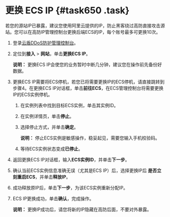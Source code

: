 # 更换 ECS IP {#task650 .task}

若您的源站IP已暴露，建议您使用阿里云提供的IP，防止黑客绕过高防直接攻击源站。您可以在高防IP管理控制台更换后端ECS的IP，每个账号最多可更换10次。

1.  登录[云盾DDoS防护管理控制台](https://yundun.console.aliyun.com/?p=ddospro)。 
2.  定位到**接入** \> **网站**，单击**更换ECS IP**。 

    **说明：** 更换ECS IP会使您的业务暂时中断几分钟，建议您在操作前先备份好数据。

3.  更换ECS IP需要将ECS停机，若您已将需要更换IP的ECS停机，请直接跳转到步骤4。在更换ECS IP对话框，单击**前往ECS**，在ECS管理控制台将需要更换IP的ECS实例停机。 
    1.  在实例列表中找到目标ECS实例，单击其实例ID。 
    2.  在实例详情页，单击**停止**。 
    3.  选择停止方式，并单击**确定**。 

        **说明：** 停止ECS实例是敏感操作，稳妥起见，需要您输入手机校验码。

    4.  等待ECS实例状态变成**已停止**。 
4.  返回更换ECS IP对话框，输入**ECS实例ID**，并单击**下一步**。 
5.  确认当前ECS实例信息准确无误（尤其是ECS IP）后，选择更换IP后 **是否立刻重启ECS**，并单击**释放IP**。 
6.  成功释放原IP后，单击**下一步**，为该ECS实例重新分配IP。 
7.  ECS IP更换成功，单击**确认**，完成操作。 

    **说明：** 更换IP成功后，请您将新的IP隐藏在高防后面，不要对外暴露。


